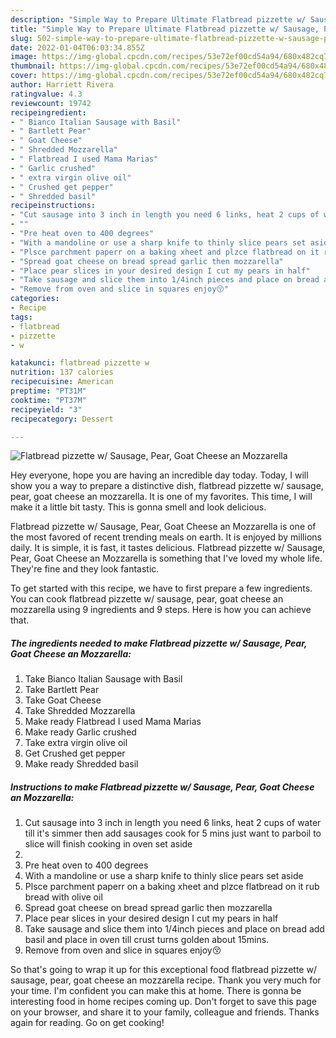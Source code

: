 ```yaml
---
description: "Simple Way to Prepare Ultimate Flatbread pizzette w/ Sausage, Pear, Goat Cheese an Mozzarella"
title: "Simple Way to Prepare Ultimate Flatbread pizzette w/ Sausage, Pear, Goat Cheese an Mozzarella"
slug: 502-simple-way-to-prepare-ultimate-flatbread-pizzette-w-sausage-pear-goat-cheese-an-mozzarella
date: 2022-01-04T06:03:34.855Z
image: https://img-global.cpcdn.com/recipes/53e72ef00cd54a94/680x482cq70/flatbread-pizzette-w-sausage-pear-goat-cheese-an-mozzarella-recipe-main-photo.jpg
thumbnail: https://img-global.cpcdn.com/recipes/53e72ef00cd54a94/680x482cq70/flatbread-pizzette-w-sausage-pear-goat-cheese-an-mozzarella-recipe-main-photo.jpg
cover: https://img-global.cpcdn.com/recipes/53e72ef00cd54a94/680x482cq70/flatbread-pizzette-w-sausage-pear-goat-cheese-an-mozzarella-recipe-main-photo.jpg
author: Harriett Rivera
ratingvalue: 4.3
reviewcount: 19742
recipeingredient:
- " Bianco Italian Sausage with Basil"
- " Bartlett Pear"
- " Goat Cheese"
- " Shredded Mozzarella"
- " Flatbread I used Mama Marias"
- " Garlic crushed"
- " extra virgin olive oil"
- " Crushed get pepper"
- " Shredded basil"
recipeinstructions:
- "Cut sausage into 3 inch in length you need 6 links, heat 2 cups of water till it&#39;s simmer then add sausages cook for 5 mins just want to parboil to slice will finish cooking in oven set aside"
- ""
- "Pre heat oven to 400 degrees"
- "With a mandoline or use a sharp knife to thinly slice pears set aside"
- "Plsce parchment paperr on a baking xheet and plzce flatbread on it rub bread with olive oil"
- "Spread goat cheese on bread spread garlic then mozzarella"
- "Place pear slices in your desired design I cut my pears in half"
- "Take sausage and slice them into 1/4inch pieces and place on bread add basil and place in oven till crust turns golden about 15mins."
- "Remove from oven and slice in squares enjoy😚"
categories:
- Recipe
tags:
- flatbread
- pizzette
- w

katakunci: flatbread pizzette w 
nutrition: 137 calories
recipecuisine: American
preptime: "PT31M"
cooktime: "PT37M"
recipeyield: "3"
recipecategory: Dessert

---
```



![Flatbread pizzette w/ Sausage, Pear, Goat Cheese an Mozzarella](https://img-global.cpcdn.com/recipes/53e72ef00cd54a94/680x482cq70/flatbread-pizzette-w-sausage-pear-goat-cheese-an-mozzarella-recipe-main-photo.jpg)

Hey everyone, hope you are having an incredible day today. Today, I will show you a way to prepare a distinctive dish, flatbread pizzette w/ sausage, pear, goat cheese an mozzarella. It is one of my favorites. This time, I will make it a little bit tasty. This is gonna smell and look delicious.

Flatbread pizzette w/ Sausage, Pear, Goat Cheese an Mozzarella is one of the most favored of recent trending meals on earth. It is enjoyed by millions daily. It is simple, it is fast, it tastes delicious. Flatbread pizzette w/ Sausage, Pear, Goat Cheese an Mozzarella is something that I've loved my whole life. They're fine and they look fantastic.




To get started with this recipe, we have to first prepare a few ingredients. You can cook flatbread pizzette w/ sausage, pear, goat cheese an mozzarella using 9 ingredients and 9 steps. Here is how you can achieve that.

<!--inarticleads1-->

##### The ingredients needed to make Flatbread pizzette w/ Sausage, Pear, Goat Cheese an Mozzarella:

1. Take  Bianco Italian Sausage with Basil
1. Take  Bartlett Pear
1. Take  Goat Cheese
1. Take  Shredded Mozzarella
1. Make ready  Flatbread I used Mama Marias
1. Make ready  Garlic crushed
1. Take  extra virgin olive oil
1. Get  Crushed get pepper
1. Make ready  Shredded basil




<!--inarticleads2-->

##### Instructions to make Flatbread pizzette w/ Sausage, Pear, Goat Cheese an Mozzarella:

1. Cut sausage into 3 inch in length you need 6 links, heat 2 cups of water till it&#39;s simmer then add sausages cook for 5 mins just want to parboil to slice will finish cooking in oven set aside
1. 
1. Pre heat oven to 400 degrees
1. With a mandoline or use a sharp knife to thinly slice pears set aside
1. Plsce parchment paperr on a baking xheet and plzce flatbread on it rub bread with olive oil
1. Spread goat cheese on bread spread garlic then mozzarella
1. Place pear slices in your desired design I cut my pears in half
1. Take sausage and slice them into 1/4inch pieces and place on bread add basil and place in oven till crust turns golden about 15mins.
1. Remove from oven and slice in squares enjoy😚




So that's going to wrap it up for this exceptional food flatbread pizzette w/ sausage, pear, goat cheese an mozzarella recipe. Thank you very much for your time. I'm confident you can make this at home. There is gonna be interesting food in home recipes coming up. Don't forget to save this page on your browser, and share it to your family, colleague and friends. Thanks again for reading. Go on get cooking!
